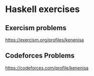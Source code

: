 # Haskell exercises
## Exercism problems
https://exercism.org/profiles/kenenisa
## Codeforces Problems
https://codeforces.com/profile/kenenisa
